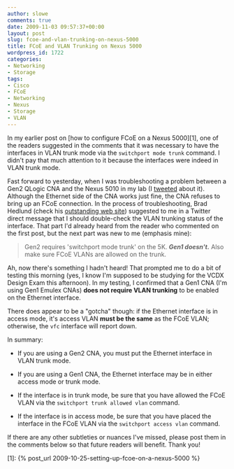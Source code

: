 ```yaml
---
author: slowe
comments: true
date: 2009-11-03 09:57:37+00:00
layout: post
slug: fcoe-and-vlan-trunking-on-nexus-5000
title: FCoE and VLAN Trunking on Nexus 5000
wordpress_id: 1722
categories:
- Networking
- Storage
tags:
- Cisco
- FCoE
- Networking
- Nexus
- Storage
- VLAN
---
```


In my earlier post on [how to configure FCoE on a Nexus 5000][1], one of the readers suggested in the comments that it was necessary to have the interfaces in VLAN trunk mode via the `switchport mode trunk` command. I didn't pay that much attention to it because the interfaces were indeed in VLAN trunk mode.

Fast forward to yesterday, when I was troubleshooting a problem between a Gen2 QLogic CNA and the Nexus 5010 in my lab (I [tweeted](https://twitter.com/scott_lowe/statuses/5371829429) about it). Although the Ethernet side of the CNA works just fine, the CNA refuses to bring up an FCoE connection. In the process of troubleshooting, Brad Hedlund (check his [outstanding web site](http://www.internetworkexpert.org/)) suggested to me in a Twitter direct message that I should double-check the VLAN trunking status of the interface. That part I'd already heard from the reader who commented on the first post, but the next part was new to me (emphasis mine):

>Gen2 requires 'switchport mode trunk' on the 5K. _**Gen1 doesn't.**_ Also make sure FCoE VLANs are allowed on the trunk.

Ah, now there's something I hadn't heard! That prompted me to do a bit of testing this morning (yes, I know I'm supposed to be studying for the VCDX Design Exam this afternoon). In my testing, I confirmed that a Gen1 CNA (I'm using Gen1 Emulex CNAs) **does not require VLAN trunking** to be enabled on the Ethernet interface.

There does appear to be a "gotcha" though: if the Ethernet interface is in access mode, it's access VLAN **must be the same** as the FCoE VLAN; otherwise, the `vfc` interface will report down.

In summary:

* If you are using a Gen2 CNA, you must put the Ethernet interface in VLAN trunk mode.

* If you are using a Gen1 CNA, the Ethernet interface may be in either access mode or trunk mode.

* If the interface is in trunk mode, be sure that you have allowed the FCoE VLAN via the `switchport trunk allowed vlan` command.

* If the interface is in access mode, be sure that you have placed the interface in the FCoE VLAN via the `switchport access vlan` command.

If there are any other subtleties or nuances I've missed, please post them in the comments below so that future readers will benefit. Thank you!

[1]: {% post_url 2009-10-25-setting-up-fcoe-on-a-nexus-5000 %}
